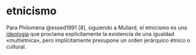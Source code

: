# etnicismo

Para Philomena @essed1991 [8], siguiendo a Mullard, el etnicismo es una [ideologia](ideologia.md) que proclama explícitamente la existencia de una igualdad «multiétnica», pero implícitamente presupone un orden jerárquico étnico o cultural.
